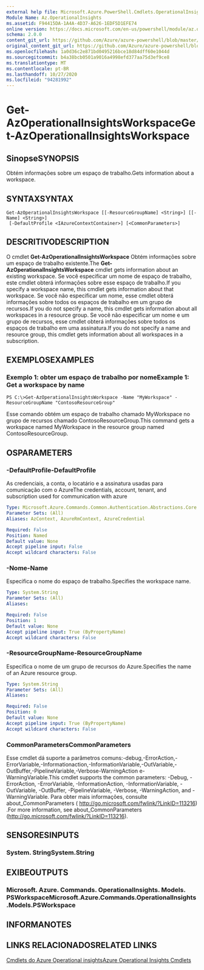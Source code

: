 ```yaml
---
external help file: Microsoft.Azure.PowerShell.Cmdlets.OperationalInsights.dll-Help.xml
Module Name: Az.OperationalInsights
ms.assetid: F94415DA-1A4A-4D37-A626-1EDF5D1EFE74
online version: https://docs.microsoft.com/en-us/powershell/module/az.operationalinsights/get-azoperationalinsightsworkspace
schema: 2.0.0
content_git_url: https://github.com/Azure/azure-powershell/blob/master/src/OperationalInsights/OperationalInsights/help/Get-AzOperationalInsightsWorkspace.md
original_content_git_url: https://github.com/Azure/azure-powershell/blob/master/src/OperationalInsights/OperationalInsights/help/Get-AzOperationalInsightsWorkspace.md
ms.openlocfilehash: 1a0d36c2e871bd0495216bce18d84dff60e1044d
ms.sourcegitcommit: b4a38bcb0501a9016a4998efd377aa75d3ef9ce8
ms.translationtype: MT
ms.contentlocale: pt-BR
ms.lasthandoff: 10/27/2020
ms.locfileid: "94281992"
---
```

# <span data-ttu-id="3a4c7-101">Get-AzOperationalInsightsWorkspace</span><span class="sxs-lookup"><span data-stu-id="3a4c7-101">Get-AzOperationalInsightsWorkspace</span></span>

## <span data-ttu-id="3a4c7-102">Sinopse</span><span class="sxs-lookup"><span data-stu-id="3a4c7-102">SYNOPSIS</span></span>
<span data-ttu-id="3a4c7-103">Obtém informações sobre um espaço de trabalho.</span><span class="sxs-lookup"><span data-stu-id="3a4c7-103">Gets information about a workspace.</span></span>

## <span data-ttu-id="3a4c7-104">SYNTAX</span><span class="sxs-lookup"><span data-stu-id="3a4c7-104">SYNTAX</span></span>

```
Get-AzOperationalInsightsWorkspace [[-ResourceGroupName] <String>] [[-Name] <String>]
 [-DefaultProfile <IAzureContextContainer>] [<CommonParameters>]
```

## <span data-ttu-id="3a4c7-105">DESCRITIVO</span><span class="sxs-lookup"><span data-stu-id="3a4c7-105">DESCRIPTION</span></span>
<span data-ttu-id="3a4c7-106">O cmdlet **Get-AzOperationalInsightsWorkspace** Obtém informações sobre um espaço de trabalho existente.</span><span class="sxs-lookup"><span data-stu-id="3a4c7-106">The **Get-AzOperationalInsightsWorkspace** cmdlet gets information about an existing workspace.</span></span>
<span data-ttu-id="3a4c7-107">Se você especificar um nome de espaço de trabalho, este cmdlet obterá informações sobre esse espaço de trabalho.</span><span class="sxs-lookup"><span data-stu-id="3a4c7-107">If you specify a workspace name, this cmdlet gets information about that workspace.</span></span>
<span data-ttu-id="3a4c7-108">Se você não especificar um nome, esse cmdlet obterá informações sobre todos os espaços de trabalho em um grupo de recursos.</span><span class="sxs-lookup"><span data-stu-id="3a4c7-108">If you do not specify a name, this cmdlet gets information about all workspaces in a resource group.</span></span>
<span data-ttu-id="3a4c7-109">Se você não especificar um nome e um grupo de recursos, esse cmdlet obterá informações sobre todos os espaços de trabalho em uma assinatura.</span><span class="sxs-lookup"><span data-stu-id="3a4c7-109">If you do not specify a name and resource group, this cmdlet gets information about all workspaces in a subscription.</span></span>

## <span data-ttu-id="3a4c7-110">EXEMPLOS</span><span class="sxs-lookup"><span data-stu-id="3a4c7-110">EXAMPLES</span></span>

### <span data-ttu-id="3a4c7-111">Exemplo 1: obter um espaço de trabalho por nome</span><span class="sxs-lookup"><span data-stu-id="3a4c7-111">Example 1: Get a workspace by name</span></span>
```
PS C:\>Get-AzOperationalInsightsWorkspace -Name "MyWorkspace" -ResourceGroupName "ContosoResourceGroup"
```

<span data-ttu-id="3a4c7-112">Esse comando obtém um espaço de trabalho chamado MyWorkspace no grupo de recursos chamado ContosoResourceGroup.</span><span class="sxs-lookup"><span data-stu-id="3a4c7-112">This command gets a workspace named MyWorkspace in the resource group named ContosoResourceGroup.</span></span>

## <span data-ttu-id="3a4c7-113">OS</span><span class="sxs-lookup"><span data-stu-id="3a4c7-113">PARAMETERS</span></span>

### <span data-ttu-id="3a4c7-114">-DefaultProfile</span><span class="sxs-lookup"><span data-stu-id="3a4c7-114">-DefaultProfile</span></span>
<span data-ttu-id="3a4c7-115">As credenciais, a conta, o locatário e a assinatura usadas para comunicação com o Azure</span><span class="sxs-lookup"><span data-stu-id="3a4c7-115">The credentials, account, tenant, and subscription used for communication with azure</span></span>

```yaml
Type: Microsoft.Azure.Commands.Common.Authentication.Abstractions.Core.IAzureContextContainer
Parameter Sets: (All)
Aliases: AzContext, AzureRmContext, AzureCredential

Required: False
Position: Named
Default value: None
Accept pipeline input: False
Accept wildcard characters: False
```

### <span data-ttu-id="3a4c7-116">-Nome</span><span class="sxs-lookup"><span data-stu-id="3a4c7-116">-Name</span></span>
<span data-ttu-id="3a4c7-117">Especifica o nome do espaço de trabalho.</span><span class="sxs-lookup"><span data-stu-id="3a4c7-117">Specifies the workspace name.</span></span>

```yaml
Type: System.String
Parameter Sets: (All)
Aliases:

Required: False
Position: 1
Default value: None
Accept pipeline input: True (ByPropertyName)
Accept wildcard characters: False
```

### <span data-ttu-id="3a4c7-118">-ResourceGroupName</span><span class="sxs-lookup"><span data-stu-id="3a4c7-118">-ResourceGroupName</span></span>
<span data-ttu-id="3a4c7-119">Especifica o nome de um grupo de recursos do Azure.</span><span class="sxs-lookup"><span data-stu-id="3a4c7-119">Specifies the name of an Azure resource group.</span></span>

```yaml
Type: System.String
Parameter Sets: (All)
Aliases:

Required: False
Position: 0
Default value: None
Accept pipeline input: True (ByPropertyName)
Accept wildcard characters: False
```

### <span data-ttu-id="3a4c7-120">CommonParameters</span><span class="sxs-lookup"><span data-stu-id="3a4c7-120">CommonParameters</span></span>
<span data-ttu-id="3a4c7-121">Esse cmdlet dá suporte a parâmetros comuns:-debug,-ErrorAction,-ErrorVariable,-Informationaction,-InformationVariable,-OutVariable,-OutBuffer,-PipelineVariable,-Verbose-WarningAction e-WarningVariable.</span><span class="sxs-lookup"><span data-stu-id="3a4c7-121">This cmdlet supports the common parameters: -Debug, -ErrorAction, -ErrorVariable, -InformationAction, -InformationVariable, -OutVariable, -OutBuffer, -PipelineVariable, -Verbose, -WarningAction, and -WarningVariable.</span></span> <span data-ttu-id="3a4c7-122">Para obter mais informações, consulte about_CommonParameters ( http://go.microsoft.com/fwlink/?LinkID=113216) .</span><span class="sxs-lookup"><span data-stu-id="3a4c7-122">For more information, see about_CommonParameters (http://go.microsoft.com/fwlink/?LinkID=113216).</span></span>

## <span data-ttu-id="3a4c7-123">SENSORES</span><span class="sxs-lookup"><span data-stu-id="3a4c7-123">INPUTS</span></span>

### <span data-ttu-id="3a4c7-124">System. String</span><span class="sxs-lookup"><span data-stu-id="3a4c7-124">System.String</span></span>

## <span data-ttu-id="3a4c7-125">EXIBE</span><span class="sxs-lookup"><span data-stu-id="3a4c7-125">OUTPUTS</span></span>

### <span data-ttu-id="3a4c7-126">Microsoft. Azure. Commands. OperationalInsights. Models. PSWorkspace</span><span class="sxs-lookup"><span data-stu-id="3a4c7-126">Microsoft.Azure.Commands.OperationalInsights.Models.PSWorkspace</span></span>

## <span data-ttu-id="3a4c7-127">INFORMA</span><span class="sxs-lookup"><span data-stu-id="3a4c7-127">NOTES</span></span>

## <span data-ttu-id="3a4c7-128">LINKS RELACIONADOS</span><span class="sxs-lookup"><span data-stu-id="3a4c7-128">RELATED LINKS</span></span>

[<span data-ttu-id="3a4c7-129">Cmdlets do Azure Operational insights</span><span class="sxs-lookup"><span data-stu-id="3a4c7-129">Azure Operational Insights Cmdlets</span></span>](./Az.OperationalInsights.md)


